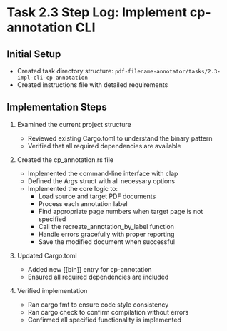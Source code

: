 # Task 2.3 Step Log: Implement cp-annotation CLI

## Initial Setup
- Created task directory structure: `pdf-filename-annotator/tasks/2.3-impl-cli-cp-annotation`
- Created instructions file with detailed requirements

## Implementation Steps
1. Examined the current project structure
   - Reviewed existing Cargo.toml to understand the binary pattern
   - Verified that all required dependencies are available

2. Created the cp_annotation.rs file
   - Implemented the command-line interface with clap
   - Defined the Args struct with all necessary options
   - Implemented the core logic to:
     - Load source and target PDF documents
     - Process each annotation label
     - Find appropriate page numbers when target page is not specified
     - Call the recreate_annotation_by_label function
     - Handle errors gracefully with proper reporting
     - Save the modified document when successful

3. Updated Cargo.toml
   - Added new [[bin]] entry for cp-annotation
   - Ensured all required dependencies are included

4. Verified implementation
   - Ran cargo fmt to ensure code style consistency
   - Ran cargo check to confirm compilation without errors
   - Confirmed all specified functionality is implemented

